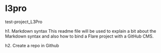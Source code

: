 # l3pro
test-project_L3Pro

h1. Markdown syntax
This readme file will be used to explain a bit about the Markdown syntax and also how to bind a Flare project with a GitHub CMS.

h2. Create a repo in Github


